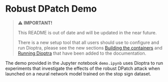 # Robust DPatch Demo

> ⚠️ **IMPORTANT!**
>
> This README is out of date and will be updated in the near future.
>
> There is a new setup tool that all users should use to configure and run Dioptra, please see the new sections [Building the containers](https://pages.nist.gov/dioptra/getting-started/building-the-containers.html) and [Running Dioptra](https://pages.nist.gov/dioptra/getting-started/running-dioptra.html) that have been added to the documentation.

The demo provided in the Jupyter notebook `demo.ipynb` uses Dioptra to run experiments that investigate the effects of the robust DPatch attack when launched on a neural network model trained on the stop sign dataset.
